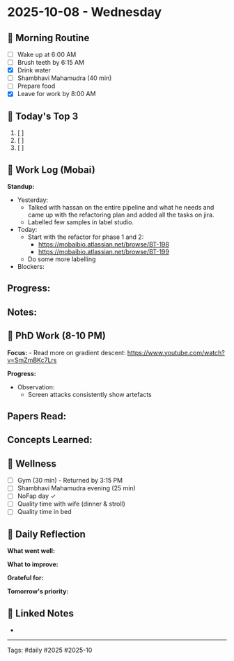 # 2025-10-08 - Wednesday

## 🌅 Morning Routine
- [ ] Wake up at 6:00 AM
- [ ] Brush teeth by 6:15 AM
- [x] Drink water
- [ ] Shambhavi Mahamudra (40 min)
- [ ] Prepare food
- [x] Leave for work by 8:00 AM

## 🎯 Today's Top 3
1. [ ] 
2. [ ] 
3. [ ] 

## 💼 Work Log (Mobai)
**Standup:**
- Yesterday: 
	- Talked with hassan on the entire pipeline and what he needs and came up with the refactoring plan and added all the tasks on jira.
	- Labelled few samples in label studio.
- Today: 
	- Start with the refactor for phase 1 and 2: 
		- https://mobaibio.atlassian.net/browse/BT-198
		- https://mobaibio.atlassian.net/browse/BT-199
	- Do some more labelling
- Blockers: 

**Progress:**
- 

**Notes:**
- 

## 🔬 PhD Work (8-10 PM)
**Focus:** 
	- Read more on gradient descent: https://www.youtube.com/watch?v=SmZmBKc7Lrs

**Progress:**
- Observation:
	- Screen attacks consistently show artefacts

**Papers Read:**
- 

**Concepts Learned:**
- 

## 🏃 Wellness
- [ ] Gym (30 min) - Returned by 3:15 PM
- [ ] Shambhavi Mahamudra evening (25 min)
- [ ] NoFap day ✓
- [ ] Quality time with wife (dinner & stroll)
- [ ] Quality time in bed

## 🌟 Daily Reflection
**What went well:**


**What to improve:**


**Grateful for:**


**Tomorrow's priority:**


## 🔗 Linked Notes
- 

---
Tags: #daily #2025 #2025-10
